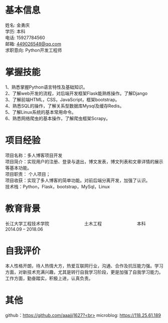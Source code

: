 基本信息
====
姓名: 金勇庆<br>
学历: 本科<br>
电话: 15927784560<br>
邮箱: 449026548@qq.com<br>
求职意向: Python开发工程师<br>


掌握技能
====
1、熟悉掌握Python语言特性及基础知识。<br>
2、了解web开发的流程，对后端开发框架Flask能熟练操作。了解Django<br>
3、了解前端HTML，CSS，JavaScript，框架bootstrap。<br>
4、熟悉SQL的操作，了解关系型数据库Mysql及缓存Redis。<br>
5、了解Linux系统的基本常用命令。<br>
6、熟悉网络爬虫的基本操作，了解爬虫框架Scrapy。<br>

项目经验
====
项目名称：多人博客项目开发<br>
项目简介：实现用户的注册、登录与退出，博文发表，博文列表和文章详情的展示等基本功能。<br>
项目职责： 个人项目；<br>
项目收获：实现了多人博客的简单功能。对前后端分离开发，加强了认识。<br>
技术栈：Python，Flask，bootstrap，MySql，Linux<br>



教育背景
====
长江大学工程技术学院　　　　　　　　土木工程　　　　　　　　本科　　　　　　　　　　2014.09 – 2018.06

自我评价
===
本人性格开朗，待人热情大方，热爱互联网行业，沟通、合作及抗压能力强。学习方面，对新技术充满兴趣，尤其是转行自我学习阶段，更是加强了自我学习能力。工作方面，勤奋踏实，积极上进，认真负责。

其他
====
github：https://github.com/aaajjj1627?<br>
microblog: https://118.25.61.189<br>
